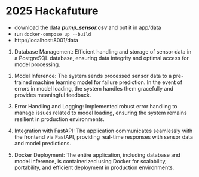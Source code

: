 # 2025 Hackafuture
- download the data ***pump_sensor.csv*** and put it in app/data
- run `docker-compose up --build`
- http://localhost:8001/data

1. Database Management: Efficient handling and storage of sensor data in a PostgreSQL database, ensuring data integrity and optimal access for model processing.

2. Model Inference: The system sends processed sensor data to a pre-trained machine learning model for failure prediction. In the event of errors in model loading, the system handles them gracefully and provides meaningful feedback.

3. Error Handling and Logging: Implemented robust error handling to manage issues related to model loading, ensuring the system remains resilient in production environments.

4. Integration with FastAPI: The application communicates seamlessly with the frontend via FastAPI, providing real-time responses with sensor data and model predictions.

5. Docker Deployment: The entire application, including database and model inference, is containerized using Docker for scalability, portability, and efficient deployment in production environments.

